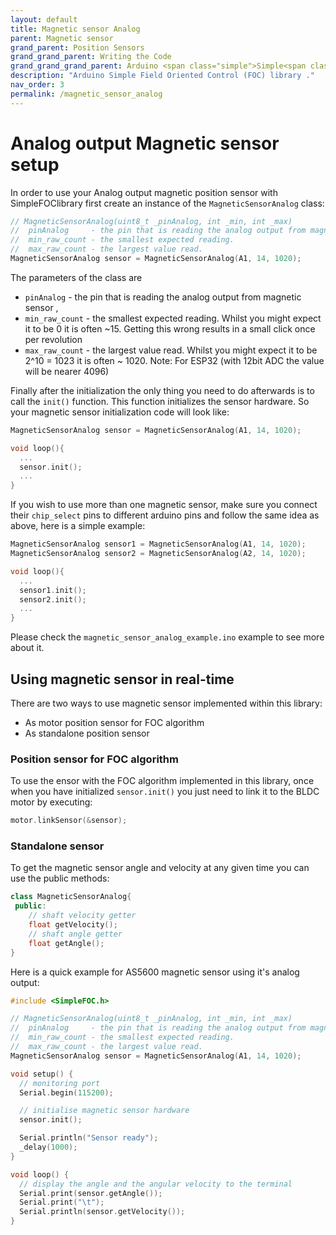 ```yaml
---
layout: default
title: Magnetic sensor Analog
parent: Magnetic sensor
grand_parent: Position Sensors
grand_grand_parent: Writing the Code
grand_grand_grand_parent: Arduino <span class="simple">Simple<span class="foc">FOC</span>library</span>
description: "Arduino Simple Field Oriented Control (FOC) library ."
nav_order: 3
permalink: /magnetic_sensor_analog
---
```



# Analog output Magnetic sensor setup

In order to use your Analog output magnetic position sensor with <span class="simple">Simple<span class="foc">FOC</span>library</span> first create an instance of the `MagneticSensorAnalog` class:
```cpp
// MagneticSensorAnalog(uint8_t _pinAnalog, int _min, int _max)
//  pinAnalog     - the pin that is reading the analog output from magnetic sensor
//  min_raw_count - the smallest expected reading.  
//  max_raw_count - the largest value read.  
MagneticSensorAnalog sensor = MagneticSensorAnalog(A1, 14, 1020);
```

The parameters of the class are
- `pinAnalog` - the pin that is reading the analog output from magnetic sensor , 
- `min_raw_count` - the smallest expected reading. Whilst you might expect it to be 0 it is often ~15.  Getting this wrong results in a small click once per revolution
- `max_raw_count` - the largest value read. Whilst you might expect it to be 2^10 = 1023 it is often ~ 1020. Note: For ESP32 (with 12bit ADC the value will be nearer 4096)

Finally after the initialization the only thing you need to do afterwards is to call the `init()` function. This function initializes the sensor hardware. So your magnetic sensor initialization code will look like:
```cpp
MagneticSensorAnalog sensor = MagneticSensorAnalog(A1, 14, 1020);

void loop(){
  ...
  sensor.init();
  ...
}
```

If you wish to use more than one magnetic sensor, make sure you connect their `chip_select` pins to different arduino pins and follow the same idea as above, here is a simple example:
```cpp
MagneticSensorAnalog sensor1 = MagneticSensorAnalog(A1, 14, 1020);
MagneticSensorAnalog sensor2 = MagneticSensorAnalog(A2, 14, 1020);

void loop(){
  ...
  sensor1.init();
  sensor2.init();
  ...
}
```

Please check the `magnetic_sensor_analog_example.ino` example to see more about it.


## Using magnetic sensor in real-time

There are two ways to use magnetic sensor implemented within this library:
- As motor position sensor for FOC algorithm
- As standalone position sensor

### Position sensor for FOC algorithm

To use the ensor with the FOC algorithm implemented in this library, once when you have initialized `sensor.init()` you just need to link it to the BLDC motor by executing:
```cpp
motor.linkSensor(&sensor);
```

### Standalone sensor 

To get the magnetic sensor angle and velocity at any given time you can use the public methods:
```cpp
class MagneticSensorAnalog{
 public:
    // shaft velocity getter
    float getVelocity();
  	// shaft angle getter
    float getAngle();
}
```

Here is a quick example for AS5600 magnetic sensor using it's analog output:
```cpp
#include <SimpleFOC.h>

// MagneticSensorAnalog(uint8_t _pinAnalog, int _min, int _max)
//  pinAnalog     - the pin that is reading the analog output from magnetic sensor
//  min_raw_count - the smallest expected reading.  
//  max_raw_count - the largest value read.  
MagneticSensorAnalog sensor = MagneticSensorAnalog(A1, 14, 1020);

void setup() {
  // monitoring port
  Serial.begin(115200);

  // initialise magnetic sensor hardware
  sensor.init();

  Serial.println("Sensor ready");
  _delay(1000);
}

void loop() {
  // display the angle and the angular velocity to the terminal
  Serial.print(sensor.getAngle());
  Serial.print("\t");
  Serial.println(sensor.getVelocity());
}
```